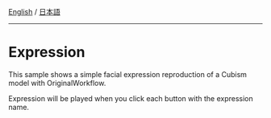 [English](Description.md) / [日本語](Description.ja.md)

---

# Expression

This sample shows a simple facial expression reproduction of a Cubism model with OriginalWorkflow.

Expression will be played when you click each button with the expression name.
